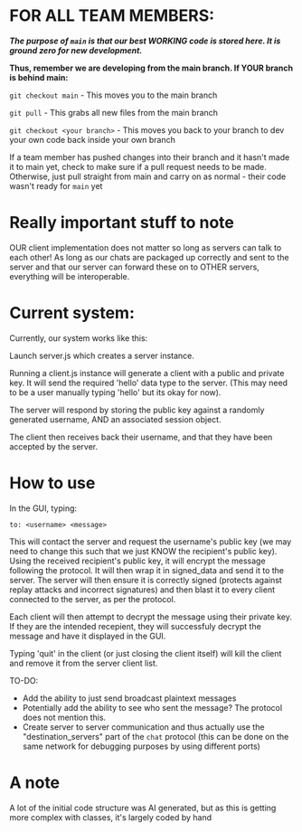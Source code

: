 # FOR ALL TEAM MEMBERS:

***The purpose of `main` is that our best WORKING code is stored here. It is ground zero for new development.***

**Thus, remember we are developing from the main branch. If YOUR branch is behind main:**

`git checkout main` - This moves you to the main branch

`git pull` - This grabs all new files from the main branch

`git checkout <your branch>` - This moves you back to your branch to dev your own code back inside your own branch

If a team member has pushed changes into their branch and it hasn't made it to main yet, check to make sure if a pull request needs to be made. Otherwise, just pull straight from main and carry on as normal - their code wasn't ready for `main` yet

# Really important stuff to note

OUR client implementation does not matter so long as servers can talk to each other! As long as our chats are packaged up correctly and sent to the server and that our server can forward these on to OTHER servers, everything will be interoperable.

# Current system:

Currently, our system works like this:

Launch server.js which creates a server instance.

Running a client.js instance will generate a client with a public and private key. It will send the required 'hello' data type to the server. (This may need to be a user manually typing 'hello' but its okay for now).

The server will respond by storing the public key against a randomly generated username, AND an associated session object. 

The client then receives back their username, and that they have been accepted by the server.

# How to use

In the GUI, typing:

`to: <username> <message>`

This will contact the server and request the username's public key (we may need to change this such that we just KNOW the recipient's public key). Using the received recipient's public key, it will encrypt the message following the protocol. It will then wrap it in signed_data and send it to the server. The server will then ensure it is correctly signed (protects against replay attacks and incorrect signatures) and then blast it to every client connected to the server, as per the protocol.

Each client will then attempt to decrypt the message using their private key. If they are the intended recepient, they will successfuly decrypt the message and have it displayed in the GUI.

Typing 'quit' in the client (or just closing the client itself) will kill the client and remove it from the server client list.

TO-DO: 
- Add the ability to just send broadcast plaintext messages
- Potentially add the ability to see who sent the message? The protocol does not mention this.
- Create server to server communication and thus actually use the "destination_servers" part of the `chat` protocol (this can be done on the same network for debugging purposes by using different ports)

# A note

A lot of the initial code structure was AI generated, but as this is getting more complex with classes, it's largely coded by hand


